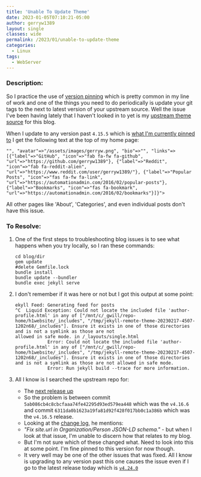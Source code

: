 ```yaml
---
title: 'Unable To Update Theme'
date: 2023-01-05T07:10:21-05:00
author: gerryw1389
layout: single
classes: wide
permalink: /2023/01/unable-to-update-theme
categories:
  - Linux
tags:
  - WebServer
---
```

<!--more-->

### Description:

So I practice the use of [version pinning](https://automationadmin.com/2022/08/git-tagging) which is pretty common in my line of work and one of the things you need to do periodically is update your git tags to the next to latest version of your upstream source. Well the issue I've been having lately that I haven't looked in to yet is my [upstream theme source](https://github.com/mmistakes/minimal-mistakes/tree/master) for this blog.

When I update to any version past `4.15.5` which is [what I'm currently pinned to](https://github.com/gerryw1389/gerryw1389.github.io/blob/main/_config.yml#L4) I get the following text at the top of my home page:

`"", "avatar"=>"/assets/images/gerryw.png", "bio"=>"", "links"=>[{"label"=>"GitHub", "icon"=>"fab fa-fw fa-github", "url"=>"https://github.com/gerryw1389"}, {"label"=>"Reddit", "icon"=>"fab fa-reddit-alien", "url"=>"https://www.reddit.com/user/gerryw1389/"}, {"label"=>"Popular Posts", "icon"=>"fas fa-fw fa-link", "url"=>"https://automationadmin.com/2016/02/popular-posts"}, {"label"=>"Bookmarks", "icon"=>"fas fa-bookmark", "url"=>"https://automationadmin.com/2016/02/bookmarks"}]}">`

All other pages like 'About', 'Categories', and even individual posts don't have this issue.

### To Resolve:

1. One of the first steps to troubleshooting blog issues is to see what happens when you try locally, so I ran these commands:

   ```shell
   cd blog/dir
   gem update
   #delete Gemfile.lock
   bundle install
   bundle update --bundler
   bundle exec jekyll serve
   ```

1. I don't remember if it was here or not but I got this output at some point:

   ```escape
   ekyll Feed: Generating feed for posts
   ^C  Liquid Exception: Could not locate the included file 'author-profile.html' in any of ["/mnt/c/_gwill/repo-home/h1website/_includes", "/tmp/jekyll-remote-theme-20230217-4507-1202n68/_includes"]. Ensure it exists in one of those directories and is not a symlink as those are not 
   allowed in safe mode. in /_layouts/single.html
               Error: Could not locate the included file 'author-profile.html' in any of ["/mnt/c/_gwill/repo-home/h1website/_includes", "/tmp/jekyll-remote-theme-20230217-4507-1202n68/_includes"]. Ensure it exists in one of those directories and is not a symlink as those are not allowed in safe mode.
               Error: Run jekyll build --trace for more information.
   ```

1. All I know is I searched the upstream repo for:

   - The [next release up](https://github.com/mmistakes/minimal-mistakes/commits/4.16.6)
	- So the problem is between commit `5ab086cb4c8cbcfaaa74fe42295d93ed579ea448` which was the `v4.16.6` and commit `6311da0b1623a19fa81d92f428f017bb0c1a386b` which was the `v4.16.5` release.
	- Looking at the [change log](https://mmistakes.github.io/minimal-mistakes/docs/history/#4166), he mentions:
	- *"Fix site.url in Organization/Person JSON-LD schema."* - but when I look at that issue, I'm unable to discern how that relates to my blog.
   - But I'm not sure which of these changed what. Need to look into this at some point. I'm fine pinned to this version for now though.
	- It very well may be one of the other issues that was fixed. All I know is upgrading to any version past this one causes the issue even if I go to the latest release today which is [`v4.24.0`](https://github.com/mmistakes/minimal-mistakes/commits/4.24.0)
